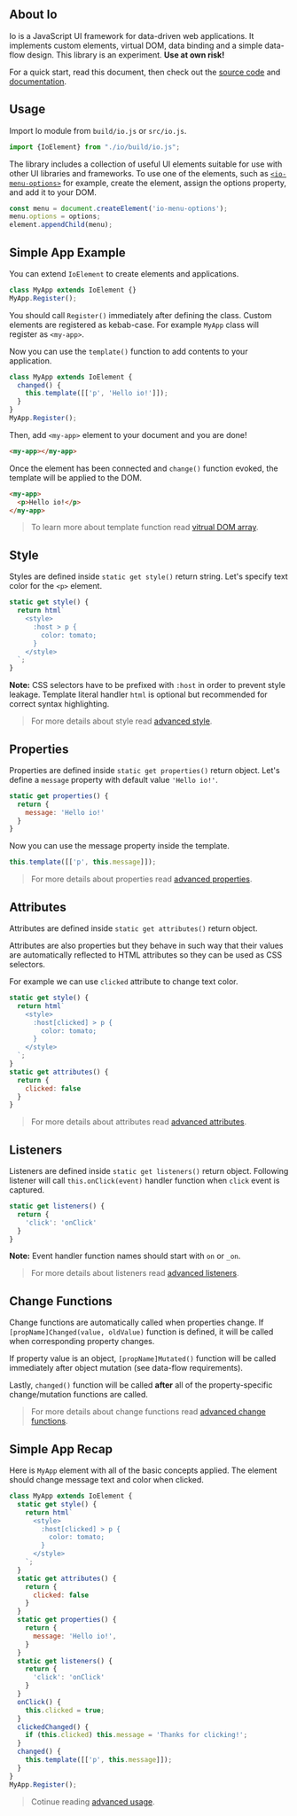 ## About Io ##

Io is a JavaScript UI framework for data-driven web applications. It implements custom elements, virtual DOM, data binding and a simple data-flow design. This library is an experiment. **Use at own risk!**

For a quick start, read this document, then check out the [source code](https://github.com/arodic/io/) and [documentation](#page=docs).

## Usage ##

Import Io module from `build/io.js` or `src/io.js`.

```javascript
import {IoElement} from "./io/build/io.js";
```

The library includes a collection of useful UI elements suitable for use with other UI libraries and frameworks. To use one of the elements, such as [`<io-menu-options>`](#page=docs&doc=menu) for example, create the element, assign the options property, and add it to your DOM.

```javascript
const menu = document.createElement('io-menu-options');
menu.options = options;
element.appendChild(menu);
```

## Simple App Example ##

You can extend `IoElement` to create elements and applications.

```javascript
class MyApp extends IoElement {}
MyApp.Register();
```
You should call `Register()` immediately after defining the class. Custom elements are registered as kebab-case. For example `MyApp` class will register as `<my-app>`.

Now you can use the `template()` function to add contents to your application.

```javascript
class MyApp extends IoElement {
  changed() {
    this.template([['p', 'Hello io!']]);
  }
}
MyApp.Register();
```

Then, add `<my-app>` element to your document and you are done!

```html
<my-app></my-app>
```

Once the element has been connected and `change()` function evoked, the template will be applied to the DOM.

```html
<my-app>
  <p>Hello io!</p>
</my-app>
```

> To learn more about template function read [vitrual DOM array](#page=docs&doc=advanced#virtual-dom-array).

## Style ##

Styles are defined inside `static get style()` return string. Let's specify text color for the `<p>` element.

```javascript
static get style() {
  return html`
    <style>
      :host > p {
        color: tomato;
      }
    </style>
  `;
}
```

**Note:** CSS selectors have to be prefixed with `:host` in order to prevent style leakage. Template literal handler `html` is optional but recommended for correct syntax highlighting.

> For more details about style read [advanced style](#page=docs&doc=advanced#style).

## Properties ##

Properties are defined inside `static get properties()` return object. Let's define a `message` property with default value `'Hello io!'`.

```javascript
static get properties() {
  return {
    message: 'Hello io!'
  }
}
```

Now you can use the message property inside the template.

```javascript
this.template([['p', this.message]]);
```

> For more details about properties read [advanced properties](#page=docs&doc=advanced#properties-and-attributes).

## Attributes ##

Attributes are defined inside `static get attributes()` return object.

Attributes are also properties but they behave in such way that their values are automatically reflected to HTML attributes so they can be used as CSS selectors.

For example we can use `clicked` attribute to change text color.

```javascript
static get style() {
  return html`
    <style>
      :host[clicked] > p {
        color: tomato;
      }
    </style>
  `;
}
static get attributes() {
  return {
    clicked: false
  }
}
```

> For more details about attributes read [advanced attributes](#page=docs&doc=advanced#properties-and-attributes).

## Listeners ##

Listeners are defined inside `static get listeners()` return object. Following listener will call `this.onClick(event)` handler function when `click` event is captured.

```javascript
static get listeners() {
  return {
    'click': 'onClick'
  }
}
```

**Note:** Event handler function names should start with `on` or `_on`.

> For more details about listeners read [advanced listeners](#page=docs&doc=advanced#listeners).

## Change Functions ##

Change functions are automatically called when properties change. If `[propName]Changed(value, oldValue)` function is defined, it will be called when corresponding property changes.

If property value is an object, `[propName]Mutated()` function will be called immediately after object mutation (see data-flow requirements).

Lastly, `changed()` function will be called **after** all of the property-specific change/mutation functions are called.

> For more details about change functions read [advanced change functions](#page=docs&doc=advanced#change-functions).

## Simple App Recap ##

Here is `MyApp` element with all of the basic concepts applied. The element should change message text and color when clicked.

```javascript
class MyApp extends IoElement {
  static get style() {
    return html`
      <style>
        :host[clicked] > p {
          color: tomato;
        }
      </style>
    `;
  }
  static get attributes() {
    return {
      clicked: false
    }
  }
  static get properties() {
    return {
      message: 'Hello io!',
    }
  }
  static get listeners() {
    return {
      'click': 'onClick'
    }
  }
  onClick() {
    this.clicked = true;
  }
  clickedChanged() {
    if (this.clicked) this.message = 'Thanks for clicking!';
  }
  changed() {
    this.template([['p', this.message]]);
  }
}
MyApp.Register();
```

> Cotinue reading [advanced usage](#page=docs&doc=advanced#usage).

